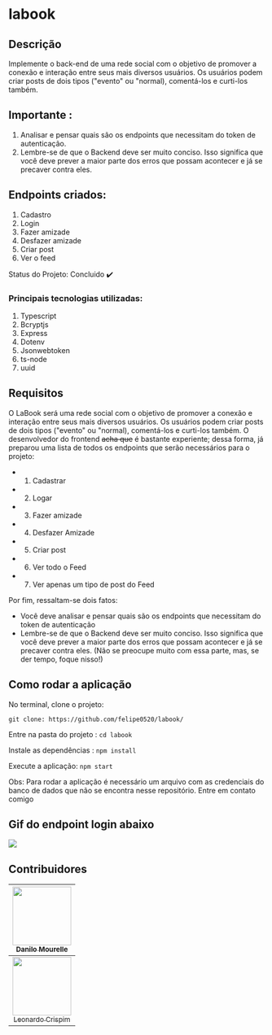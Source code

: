 # labook

## Descrição

Implemente o back-end de uma rede social com o objetivo de promover a conexão e interação entre seus mais diversos usuários.
Os usuários podem criar posts de dois tipos ("evento" ou "normal), comentá-los e curti-los também. 


## Importante :

1. Analisar e pensar quais são os endpoints que necessitam do token de autenticação.
2. Lembre-se de que o Backend deve ser muito conciso. Isso significa que você deve prever a maior parte dos erros que possam acontecer e já se precaver contra eles. 

## Endpoints criados:
1. Cadastro
2. Login
3. Fazer amizade
4. Desfazer amizade
5. Criar post
6. Ver o feed

Status do Projeto: Concluido :heavy_check_mark:

### Principais tecnologias utilizadas:

1. Typescript
2. Bcryptjs
3. Express
4. Dotenv
5. Jsonwebtoken
6. ts-node
7. uuid


## Requisitos

O LaBook será uma rede social com o objetivo de promover a conexão e interação entre seus mais diversos usuários. Os usuários podem criar posts de dois tipos ("evento" ou "normal), comentá-los e curti-los também. O desenvolvedor do frontend ~~acha que~~ é bastante experiente; dessa forma, já preparou uma lista de todos os endpoints que serão necessários para o projeto:

- 1. Cadastrar
- 2. Logar
- 3. Fazer amizade
- 4. Desfazer Amizade
- 5. Criar post
- 6. Ver todo o Feed
- 7. Ver apenas um tipo de post do Feed

Por fim, ressaltam-se dois fatos:

- Você deve analisar e pensar quais são os endpoints que necessitam do token de autenticação
- Lembre-se de que o Backend deve ser muito conciso. Isso significa que você deve prever a maior parte dos erros que possam acontecer e já se precaver contra eles. (Não se preocupe muito com essa parte, mas, se der tempo, foque nisso!)

## Como rodar a aplicação 


No terminal, clone o projeto:

```git clone: https://github.com/felipe0520/labook/ ```

Entre na pasta do projeto  :
```cd labook ```

Instale as dependências : 
```npm install ```

Execute a aplicação:
```npm start ```

Obs: Para rodar a aplicação é necessário um arquivo com as credenciais do banco de dados que não se encontra nesse repositório.
Entre em contato comigo

## Gif do endpoint login abaixo

![](screenshot/login/login.gif)

## Contribuidores

[<img src="https://avatars1.githubusercontent.com/u/59848875?s=400&u=47f31197624ea195a858abc5eed72f6ddc8ba11f&v=" width=115 > <br> <sub> Danilo Mourelle </sub>](https://github.com/danilomourelle) |
| :---: |  
[<img src="https://avatars3.githubusercontent.com/u/59870721?s=400&u=cc2a34f55dec49904312b6201cbb8cc2062a7f0a&v=" width=115 > <br> <sub> Leonardo Crispim</sub>](https://github.com/leocrispim) |



